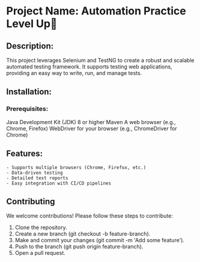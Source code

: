 

# Project Name:  Automation Practice Level Up👋


## Description:

This project leverages Selenium and TestNG to create a robust and scalable automated testing framework. 
It supports testing web applications, providing an easy way to write, run, and manage tests.



## Installation:
  ### Prerequisites:
  Java Development Kit (JDK) 8 or higher
  Maven
  A web browser (e.g., Chrome, Firefox)
  WebDriver for your browser (e.g., ChromeDriver for Chrome)



## Features:
    - Supports multiple browsers (Chrome, Firefox, etc.)
    - Data-driven testing
    - Detailed test reports
    - Easy integration with CI/CD pipelines



## Contributing
  We welcome contributions! Please follow these steps to contribute:
  
  1. Clone the repository.
  2. Create a new branch (git checkout -b feature-branch).
  3. Make and commit your changes (git commit -m 'Add some feature').
  4. Push to the branch (git push origin feature-branch).
  5. Open a pull request.
